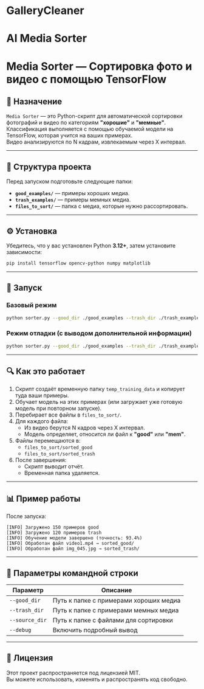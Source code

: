 # GalleryCleaner
# AI Media Sorter
# Media Sorter — Сортировка фото и видео с помощью TensorFlow

## 📌 Назначение

`Media Sorter` — это Python-скрипт для автоматической сортировки фотографий и видео по категориям **"хорошие"** и **"мемные"**.  
Классификация выполняется с помощью обучаемой модели на TensorFlow, которая учится на ваших примерах.  
Видео анализируются по N кадрам, извлекаемым через X интервал.

---

## 📂 Структура проекта

Перед запуском подготовьте следующие папки:

- **`good_examples/`** — примеры хороших медиа.
- **`trash_examples/`** — примеры мемных медиа.
- **`files_to_sort/`** — папка с медиа, которые нужно рассортировать.

---

## ⚙️ Установка

Убедитесь, что у вас установлен Python **3.12+**, затем установите зависимости:

```bash
pip install tensorflow opencv-python numpy matplotlib
```

---

## 🚀 Запуск

### Базовый режим
```bash
python sorter.py --good_dir ./good_examples --trash_dir ./trash_examples --source_dir ./files_to_sort
```

### Режим отладки (с выводом дополнительной информации)
```bash
python sorter.py --good_dir ./good_examples --trash_dir ./trash_examples --source_dir ./files_to_sort --debug
```

---

## 🔍 Как это работает

1. Скрипт создаёт временную папку `temp_training_data` и копирует туда ваши примеры.
2. Обучает модель на этих примерах (или загружает уже готовую модель при повторном запуске).
3. Перебирает все файлы в `files_to_sort/`.
4. Для каждого файла:
   - Из видео берутся N кадров через X интервал.
   - Модель определяет, относится ли файл к **"good"** или **"mem"**.
5. Файлы перемещаются в:
   - `files_to_sort/sorted_good`
   - `files_to_sort/sorted_trash`
6. После завершения:
   - Скрипт выводит отчёт.
   - Временная папка удаляется.

---

## 📊 Пример работы
После запуска:
```
[INFO] Загружено 150 примеров good
[INFO] Загружено 120 примеров trash
[INFO] Обучение модели завершено (точность: 93.4%)
[INFO] Обработан файл video1.mp4 → sorted_good/
[INFO] Обработан файл img_045.jpg → sorted_trash/
```

---

## 📝 Параметры командной строки

| Параметр       | Описание |
|----------------|----------|
| `--good_dir`   | Путь к папке с примерами хороших медиа |
| `--trash_dir`  | Путь к папке с примерами мемных медиа |
| `--source_dir` | Путь к папке с файлами для сортировки |
| `--debug`      | Включить подробный вывод |

---

## 📄 Лицензия

Этот проект распространяется под лицензией MIT.  
Вы можете использовать, изменять и распространять код свободно.
